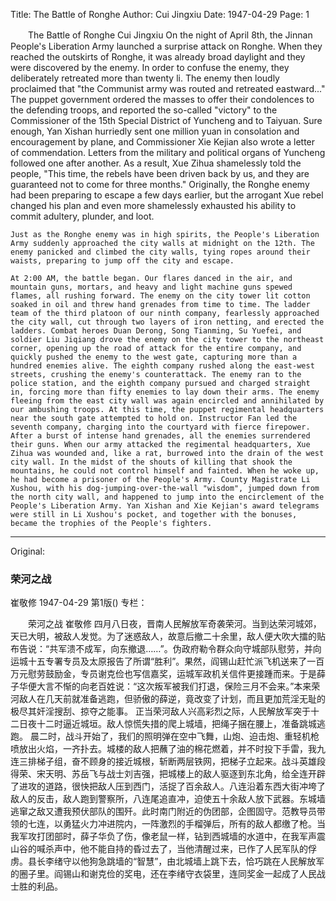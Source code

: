 Title: The Battle of Ronghe
Author: Cui Jingxiu
Date: 1947-04-29
Page: 1

　　The Battle of Ronghe
    Cui Jingxiu
    On the night of April 8th, the Jinnan People's Liberation Army launched a surprise attack on Ronghe. When they reached the outskirts of Ronghe, it was already broad daylight and they were discovered by the enemy. In order to confuse the enemy, they deliberately retreated more than twenty li. The enemy then loudly proclaimed that "the Communist army was routed and retreated eastward..." The puppet government ordered the masses to offer their condolences to the defending troops, and reported the so-called "victory" to the Commissioner of the 15th Special District of Yuncheng and to Taiyuan. Sure enough, Yan Xishan hurriedly sent one million yuan in consolation and encouragement by plane, and Commissioner Xie Kejian also wrote a letter of commendation. Letters from the military and political organs of Yuncheng followed one after another. As a result, Xue Zihua shamelessly told the people, "This time, the rebels have been driven back by us, and they are guaranteed not to come for three months." Originally, the Ronghe enemy had been preparing to escape a few days earlier, but the arrogant Xue rebel changed his plan and even more shamelessly exhausted his ability to commit adultery, plunder, and loot.

    Just as the Ronghe enemy was in high spirits, the People's Liberation Army suddenly approached the city walls at midnight on the 12th. The enemy panicked and climbed the city walls, tying ropes around their waists, preparing to jump off the city and escape.

    At 2:00 AM, the battle began. Our flares danced in the air, and mountain guns, mortars, and heavy and light machine guns spewed flames, all rushing forward. The enemy on the city tower lit cotton soaked in oil and threw hand grenades from time to time. The ladder team of the third platoon of our ninth company, fearlessly approached the city wall, cut through two layers of iron netting, and erected the ladders. Combat heroes Duan Derong, Song Tianming, Su Yuefei, and soldier Liu Jiqiang drove the enemy on the city tower to the northeast corner, opening up the road of attack for the entire company, and quickly pushed the enemy to the west gate, capturing more than a hundred enemies alive. The eighth company rushed along the east-west streets, crushing the enemy's counterattack. The enemy ran to the police station, and the eighth company pursued and charged straight in, forcing more than fifty enemies to lay down their arms. The enemy fleeing from the east city wall was again encircled and annihilated by our ambushing troops. At this time, the puppet regimental headquarters near the south gate attempted to hold on. Instructor Fan led the seventh company, charging into the courtyard with fierce firepower. After a burst of intense hand grenades, all the enemies surrendered their guns. When our army attacked the regimental headquarters, Xue Zihua was wounded and, like a rat, burrowed into the drain of the west city wall. In the midst of the shouts of killing that shook the mountains, he could not control himself and fainted. When he woke up, he had become a prisoner of the People's Army. County Magistrate Li Xushou, with his dog-jumping-over-the-wall "wisdom", jumped down from the north city wall, and happened to jump into the encirclement of the People's Liberation Army. Yan Xishan and Xie Kejian's award telegrams were still in Li Xushou's pocket, and together with the bonuses, became the trophies of the People's fighters.



<hr /> 

Original: 


### 荣河之战
崔敬修
1947-04-29
第1版()
专栏：

　　荣河之战
    崔敬修
    四月八日夜，晋南人民解放军奇袭荣河。当到达荣河城郊，天已大明，被敌人发觉。为了迷惑敌人，故意后撤二十余里，敌人便大吹大擂的贴布告说：“共军溃不成军，向东撤退……”。伪政府勒令群众向守城部队慰劳，并向运城十五专署专员及太原报告了所谓“胜利”。果然，阎锡山赶忙派飞机送来了一百万元慰劳鼓励金，专员谢克俭也写信嘉奖，运城军政机关信件更接踵而来。于是薛子华便大言不惭的向老百姓说：“这次叛军被我们打退，保险三月不会来。”本来荣河敌人在几天前就准备逃跑，但骄傲的薛逆，竟改变了计划，而且更加荒淫无耻的极尽其奸淫搜刮、掠夺之能事。
    正当荣河敌人兴高彩烈之际，人民解放军突于十二日夜十二时逼近城垣。敌人惊慌失措的爬上城墙，把绳子捆在腰上，准备跳城逃跑。
    晨二时，战斗开始了，我们的照明弹在空中飞舞，山炮、迫击炮、重轻机枪喷放出火焰，一齐扑去。城楼的敌人把蘸了油的棉花燃着，并不时投下手雷，我九连三排梯子组，奋不顾身的接近城根，斩断两层铁网，把梯子立起来。战斗英雄段得荣、宋天明、苏岳飞与战士刘吉强，把城楼上的敌人驱逐到东北角，给全连开辟了进攻的道路，很快把敌人压到西门，活捉了百余敌人。八连沿着东西大街冲垮了敌人的反击，敌人跑到警察所，八连尾追直冲，迫使五十余敌人放下武器。东城墙逃窜之敌又遭我预伏部队的围歼。此时南门附近的伪团部，企图固守。范教导员带领的七连，以勇猛火力冲进院内，一阵激烈的手榴弹后，所有的敌人都缴了枪。当我军攻打团部时，薛子华负了伤，像老鼠一样，钻到西城墙的水道中，在我军声震山谷的喊杀声中，他不能自持的昏过去了，当他清醒过来，已作了人民军队的俘虏。县长李绪守以他狗急跳墙的“智慧”，由北城墙上跳下去，恰巧跳在人民解放军的圈子里。阎锡山和谢克俭的奖电，还在李绪守衣袋里，连同奖金一起成了人民战士胜的利品。
